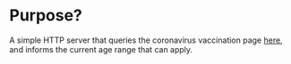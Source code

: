 # Purpose?

A simple HTTP server that queries the coronavirus vaccination page [here](https://www.nhs.uk/conditions/coronavirus-covid-19/coronavirus-vaccination/book-coronavirus-vaccination/),
and informs the current age range that can apply.
